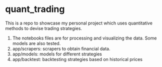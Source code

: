 # quant_trading

This is a repo to showcase my personal project which uses quantitative methods to devise trading strategies.

1) The notebooks files are for processing and visualizing the data. Some models are also tested.
2) app/scrapers: scrapers to obtain financial data.
3) app/models: models for different strategies
4) app/backtest: backtesting strategies based on historical prices
